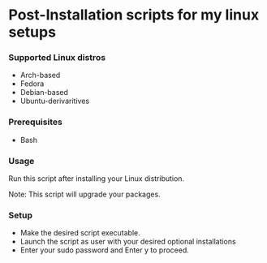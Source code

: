 # Post-Installation scripts for my linux setups

### Supported Linux distros

- Arch-based
- Fedora
- Debian-based
- Ubuntu-derivaritives

### Prerequisites

- Bash

### Usage

Run this script after installing your Linux distribution.

Note: This script will upgrade your packages.

### Setup

- Make the desired script executable.
- Launch the script as user with your desired optional installations
- Enter your sudo password and Enter y to proceed.